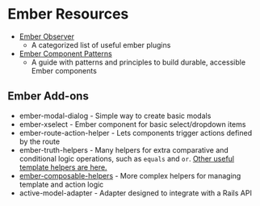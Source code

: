 # Ember Resources

* [Ember Observer](https://emberobserver.com/)
  * A categorized list of useful ember plugins
* [Ember Component Patterns](https://melsumner.gitbook.io/ember-component-patterns/)
  * A guide with patterns and principles to build durable, accessible Ember components

## Ember Add-ons

* ember-modal-dialog - Simple way to create basic modals
* ember-xselect - Ember component for basic select/dropdown items
* ember-route-action-helper - Lets components trigger actions defined by the route
* ember-truth-helpers - Many helpers for extra comparative and conditional logic operations, such as `equals` and `or`. [Other useful template helpers are here.](https://emberobserver.com/categories/template-helpers)
* [ember-composable-helpers](https://github.com/DockYard/ember-composable-helpers) - More complex helpers for managing template and action logic
* active-model-adapter - Adapter designed to integrate with a Rails API
